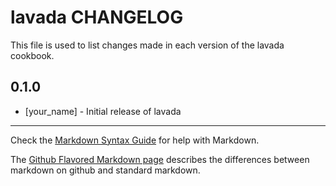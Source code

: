 # lavada CHANGELOG

This file is used to list changes made in each version of the lavada cookbook.

## 0.1.0
- [your_name] - Initial release of lavada

- - -
Check the [Markdown Syntax Guide](http://daringfireball.net/projects/markdown/syntax) for help with Markdown.

The [Github Flavored Markdown page](http://github.github.com/github-flavored-markdown/) describes the differences between markdown on github and standard markdown.
